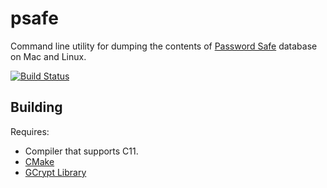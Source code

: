 psafe
=====

Command line utility for dumping the contents of [Password Safe][pwsafe] database on Mac and Linux.

[![Build Status](https://github.com/marcbutler/psafe/actions/workflows/cmake-test.yml/badge.svg)](https://github.com/marcbutler/psafe/actions/workflows/cmake-test.yml)

Building
--------

Requires:

* Compiler that supports C11.
* [CMake][cmake]
* [GCrypt Library][libgcrypt]

[pwsafe]: http://pwsafe.org/
[cmake]: https://cmake.org/
[libgcrypt]: http://www.gnu.org/software/libgcrypt/
